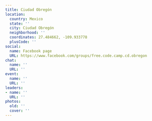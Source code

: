 ```yaml
---
title: Ciudad Obregón
location:
  country: Mexico
  state: ''
  city: Ciudad Obregón
  neighborhood: ''
  coordinates: 27.484662, -109.933778
  plusCode: ''
social:
  name: Facebook page
  URL: https://www.facebook.com/groups/free.code.camp.cd.obregon
chat:
  name: ''
  URL: ''
event:
  name: ''
  URL: ''
leaders:
- name: ''
  URL: ''
photos:
  old: ''
  cover: ''
---
```

